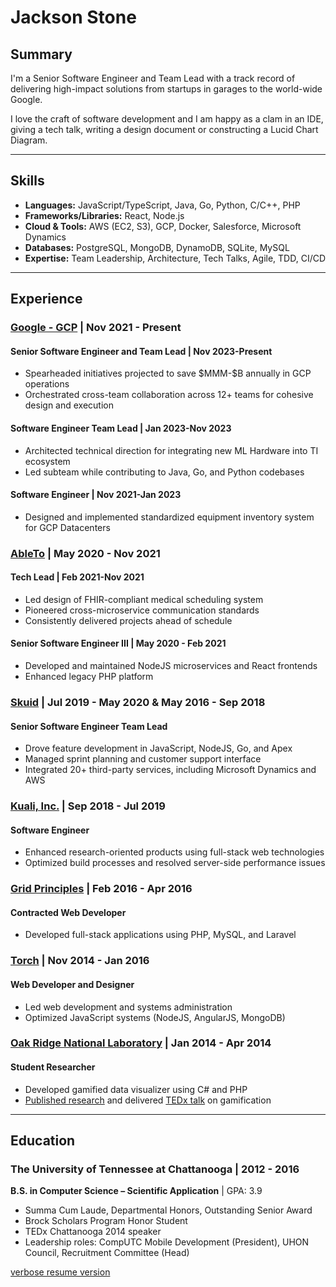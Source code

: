 # Jackson Stone

## Summary

I'm a Senior Software Engineer and Team Lead with a track record of delivering high-impact solutions from startups in garages to the world-wide Google.

I love the craft of software development and I am happy as a clam in an IDE, giving a tech talk, writing a design document or constructing a Lucid Chart Diagram.

---

## Skills

- **Languages:** JavaScript/TypeScript, Java, Go, Python, C/C++, PHP
- **Frameworks/Libraries:** React, Node.js
- **Cloud & Tools:** AWS (EC2, S3), GCP, Docker, Salesforce, Microsoft Dynamics
- **Databases:** PostgreSQL, MongoDB, DynamoDB, SQLite, MySQL
- **Expertise:** Team Leadership, Architecture, Tech Talks, Agile, TDD, CI/CD

---

## Experience

### [Google - GCP](https://cloud.google.com/) | Nov 2021 - Present

#### Senior Software Engineer and Team Lead | Nov 2023-Present
- Spearheaded initiatives projected to save \$MMM-\$B annually in GCP operations
- Orchestrated cross-team collaboration across 12+ teams for cohesive design and execution

#### Software Engineer Team Lead | Jan 2023-Nov 2023
- Architected technical direction for integrating new ML Hardware into TI ecosystem
- Led subteam while contributing to Java, Go, and Python codebases

#### Software Engineer | Nov 2021-Jan 2023
- Designed and implemented standardized equipment inventory system for GCP Datacenters

### [AbleTo](https://www.ableto.com/) | May 2020 - Nov 2021

#### Tech Lead | Feb 2021-Nov 2021
- Led design of FHIR-compliant medical scheduling system
- Pioneered cross-microservice communication standards
- Consistently delivered projects ahead of schedule

#### Senior Software Engineer III | May 2020 - Feb 2021
- Developed and maintained NodeJS microservices and React frontends
- Enhanced legacy PHP platform

### [Skuid](https://news.nintex.com/2024-01-02-Nintex-completes-its-acquisition-of-Skuid) | Jul 2019 - May 2020 & May 2016 - Sep 2018

#### Senior Software Engineer Team Lead
- Drove feature development in JavaScript, NodeJS, Go, and Apex
- Managed sprint planning and customer support interface
- Integrated 20+ third-party services, including Microsoft Dynamics and AWS

### [Kuali, Inc.](https://www.kuali.co/) | Sep 2018 - Jul 2019

#### Software Engineer
- Enhanced research-oriented products using full-stack web technologies
- Optimized build processes and resolved server-side performance issues

### [Grid Principles](https://gridprinciples.com/) | Feb 2016 - Apr 2016

#### Contracted Web Developer
- Developed full-stack applications using PHP, MySQL, and Laravel

### [Torch](https://www.kickstarter.com/projects/mytorch/torch-a-simple-router-for-digital-parenting) | Nov 2014 - Jan 2016

#### Web Developer and Designer
- Led web development and systems administration
- Optimized JavaScript systems (NodeJS, AngularJS, MongoDB)

### [Oak Ridge National Laboratory](https://www.ornl.gov) | Jan 2014 - Apr 2014

#### Student Researcher
- Developed gamified data visualizer using C# and PHP
- [Published research](https://www.modsimworld.org/papers/2015/Gamification_and_Visualization_of_Sensor_Data_Analysis_in_Research_Buildings.pdf) and delivered [TEDx talk](https://youtu.be/7OObGFLDPtw) on gamification

---
## Education

### The University of Tennessee at Chattanooga | 2012 - 2016

**B.S. in Computer Science – Scientific Application** | GPA: 3.9
- Summa Cum Laude, Departmental Honors, Outstanding Senior Award
- Brock Scholars Program Honor Student
- TEDx Chattanooga 2014 speaker
- Leadership roles: CompUTC Mobile Development (President), UHON Council, Recruitment Committee (Head)

[verbose resume version](/verbose-resume)
